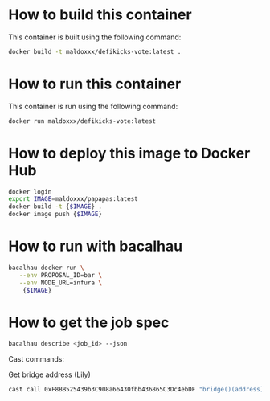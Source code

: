 How to build this container
===========================

This container is built using the following command:

```bash
docker build -t maldoxxx/defikicks-vote:latest .
```

How to run this container
=========================
This container is run using the following command:

```bash 
docker run maldoxxx/defikicks-vote:latest
```

How to deploy this image to Docker Hub
======================================

```bash
docker login
export IMAGE=maldoxxx/papapas:latest
docker build -t {$IMAGE} .
docker image push {$IMAGE}
```

How to run with bacalhau
=========================

```bash
bacalhau docker run \
   --env PROPOSAL_ID=bar \
   --env NODE_URL=infura \
    {$IMAGE}
```

How to get the job spec
=======================

```bash
bacalhau describe <job_id> --json
```


Cast commands:

Get bridge address (Lily)
```bash
cast call 0xF8BB525439b3C908a66430fbb436865C3Dc4ebDF "bridge()(address)" --rpc-url https://api.calibration.node.glif.io/rpc/v0
```